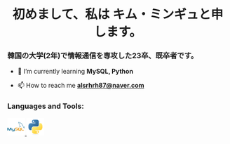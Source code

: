 <h1 align="center">初めまして、私は キム・ミンギュと申します。</h1>
<h3 align="left side">韓国の大学(2年)で情報通信を専攻した23卒、既卒者です。</h3>

- 🌱 I’m currently learning **MySQL, Python**

- 📫 How to reach me **alsrhrh87@naver.com**


<p align="left">
</p>

<h3 align="left">Languages and Tools:</h3>
<p align="left"> <a href="https://www.mysql.com/" target="_blank" rel="noreferrer"> <img src="https://raw.githubusercontent.com/devicons/devicon/master/icons/mysql/mysql-original-wordmark.svg" alt="mysql" width="40" height="40"/> </a> <a href="https://www.python.org" target="_blank" rel="noreferrer"> <img src="https://raw.githubusercontent.com/devicons/devicon/master/icons/python/python-original.svg" alt="python" width="40" height="40"/> </a> </p>
